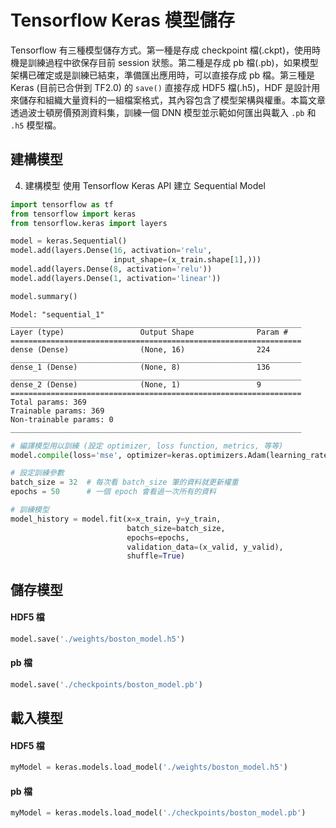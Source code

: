 # Tensorflow Keras 模型儲存
Tensorflow 有三種模型儲存方式。第一種是存成 checkpoint 檔(.ckpt)，使用時機是訓練過程中欲保存目前 session 狀態。第二種是存成 pb 檔(.pb)，如果模型架構已確定或是訓練已結束，準備匯出應用時，可以直接存成 pb 檔。第三種是 Keras (目前已合併到 TF2.0) 的 `save()` 直接存成 HDF5 檔(.h5)，HDF 是設計用來儲存和組織大量資料的一組檔案格式，其內容包含了模型架構與權重。本篇文章透過波士頓房價預測資料集，訓練一個 DNN 模型並示範如何匯出與載入 `.pb` 和 `.h5` 模型檔。


## 建構模型
4) 建構模型
使用 Tensorflow Keras API 建立 Sequential Model

```py
import tensorflow as tf
from tensorflow import keras
from tensorflow.keras import layers

model = keras.Sequential()
model.add(layers.Dense(16, activation='relu',
                       input_shape=(x_train.shape[1],)))
model.add(layers.Dense(8, activation='relu'))
model.add(layers.Dense(1, activation='linear'))

model.summary()
```

```
Model: "sequential_1"
_________________________________________________________________
Layer (type)                 Output Shape              Param #   
=================================================================
dense (Dense)                (None, 16)                224       
_________________________________________________________________
dense_1 (Dense)              (None, 8)                 136       
_________________________________________________________________
dense_2 (Dense)              (None, 1)                 9         
=================================================================
Total params: 369
Trainable params: 369
Non-trainable params: 0
_________________________________________________________________
```

```py
# 編譯模型用以訓練 (設定 optimizer, loss function, metrics, 等等)
model.compile(loss='mse', optimizer=keras.optimizers.Adam(learning_rate=0.05))

# 設定訓練參數
batch_size = 32  # 每次看 batch_size 筆的資料就更新權重
epochs = 50      # 一個 epoch 會看過一次所有的資料

# 訓練模型
model_history = model.fit(x=x_train, y=y_train,
                          batch_size=batch_size,
                          epochs=epochs,
                          validation_data=(x_valid, y_valid),
                          shuffle=True)
```

## 儲存模型
#### HDF5 檔
```py
model.save('./weights/boston_model.h5') 
```

#### pb 檔
```py
model.save('./checkpoints/boston_model.pb')
```

## 載入模型
#### HDF5 檔
```py
myModel = keras.models.load_model('./weights/boston_model.h5')
```

#### pb 檔
```py
myModel = keras.models.load_model('./checkpoints/boston_model.pb')
```